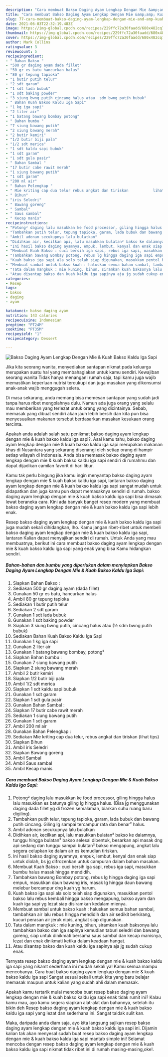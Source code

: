 ```yaml
---
description: "Cara membuat Bakso Daging Ayam Lengkap Dengan Mie &amp;amp; Kuah Bakso Kaldu Iga Sapi yang enak dan Mudah Dibuat"
title: "Cara membuat Bakso Daging Ayam Lengkap Dengan Mie &amp;amp; Kuah Bakso Kaldu Iga Sapi yang enak dan Mudah Dibuat"
slug: 77-cara-membuat-bakso-daging-ayam-lengkap-dengan-mie-and-amp-kuah-bakso-kaldu-iga-sapi-yang-enak-dan-mudah-dibuat
date: 2021-06-03T22:32:19.483Z
image: https://img-global.cpcdn.com/recipes/229ffc72a30faadd/680x482cq70/bakso-daging-ayam-lengkap-dengan-mie-kuah-bakso-kaldu-iga-sapi-foto-resep-utama.jpg
thumbnail: https://img-global.cpcdn.com/recipes/229ffc72a30faadd/680x482cq70/bakso-daging-ayam-lengkap-dengan-mie-kuah-bakso-kaldu-iga-sapi-foto-resep-utama.jpg
cover: https://img-global.cpcdn.com/recipes/229ffc72a30faadd/680x482cq70/bakso-daging-ayam-lengkap-dengan-mie-kuah-bakso-kaldu-iga-sapi-foto-resep-utama.jpg
author: Mark Collins
ratingvalue: 3
reviewcount: 5
recipeingredient:
- " Bahan Bakso "
- "500 gr daging ayam dada fillet"
- "50 gr es batu hancurkan halus"
- "80 gr tepung tapioka"
- "1 butir putih telur"
- "2 sdt garam"
- "1 sdt lada bubuk"
- "1 sdt baking powder"
- "3 siung bwng putih cincang halus atau  sdm bwng putih bubuk"
- " Bahan Kuah Bakso Kaldu Iga Sapi"
- "1 kg iga sapi"
- "2 liter air"
- "1 batang bawang bombay potong"
- " Bahan bumbu "
- "7 siung bawang putih"
- "2 siung bawang merah"
- "2 butir kemiri"
- "1/2 butir biji pala"
- "1/2 sdt merica"
- "1 sdt kaldu sapi bubuk"
- "1 sdt garam"
- "1 sdt gula pasir"
- " Bahan Sambal "
- "17 butir cabe rawit merah"
- "1 siung bawang putih"
- "1 sdt garam"
- "200 ml air"
- " Bahan Pelengkap "
- " Mie kriting cap dua telur rebus angkat dan tiriskan           lihat tips"
- " Bihun"
- "iris Seledri"
- " Bawang goreng"
- " Sambal"
- " Saus sambal"
- " Kecap manis"
recipeinstructions:
- "Potong² daging lalu masukkan ke food processor, giling hingga halus lalu masukkan es batunya giling lg hingga halus. (Bisa jg menggunakan daging dada fillet yg di frozen semalaman, biarkan suhu ruang baru digiling)."
- "Tambahkan putih telur, tepung tapioka, garam, lada bubuk dan bawang putih cincang. Giling lg sampai tercampur rata dan benar² halus."
- "Ambil adonan secukupnya lalu bulatkan"
- "Didihkan air, kecilkan api, lalu masukkan bulatan² bakso ke dalamnya, tunggu hingga bulatan² bakso selesai dibentuk, besarkan api masak dng api sedang dan tunggu sampai bulatan² bakso mengapung, angkat lalu segera celupkan ke dalam air es kemudian tiriskan."
- "Ini hasil bakso daging ayamnya, empuk, lembut, kenyal dan enak siap untuk diolah, bs jg difrozenkan untuk campuran dalam bahan masakan."
- "Membuat Kuah Bakso : cuci bersih iga sapi, rebus iga sapi, masukkan bumbu halus masak hingga mendidih."
- "Tambahkan bawang Bombay potong, rebus lg hingga daging iga sapi empuk, masukkan daun bawang iris, masak lg hingga daun bawang melebur bercampur dng kuah yg harum."
- "Kuah bakso iga sapi ala solo telah siap digunakan, masukkan pentol bakso lalu rebus kembali hingga bakso mengapung, bakso ayam dan kuah iga sapi yg lezat siap disiramkan kedalam mienya."
- "Membuat sambal untuk bakso kuah : haluskan semua bahan sambal, tambahkan air lalu rebus hingga mendidih dan air sedikit berkirang, kucuri perasan air jeruk nipis, angkat siap digunakan."
- "Tata dalam mangkuk : mie kuning, bihun, siramkan kuah baksonya lalu tambahkan bakso dan iga sapinya kemudian taburi seledri dan bawang goreng, siap untuk dinikmati bersama saus sambal dan kecap manisnya, lezat dan enak dinikmati ketika dalam keadaan hangat."
- "Atau disantap bakso dan kuah kaldu iga sapinya aja jg sudah cukup enak."
categories:
- Resep
tags:
- bakso
- daging
- ayam

katakunci: bakso daging ayam 
nutrition: 143 calories
recipecuisine: Indonesian
preptime: "PT24M"
cooktime: "PT35M"
recipeyield: "1"
recipecategory: Dessert

---
```



![Bakso Daging Ayam Lengkap Dengan Mie &amp; Kuah Bakso Kaldu Iga Sapi](https://img-global.cpcdn.com/recipes/229ffc72a30faadd/680x482cq70/bakso-daging-ayam-lengkap-dengan-mie-kuah-bakso-kaldu-iga-sapi-foto-resep-utama.jpg)

Jika kita seorang wanita, menyediakan santapan nikmat pada keluarga merupakan suatu hal yang membahagiakan untuk kamu sendiri. Kewajiban seorang  wanita Tidak hanya menangani rumah saja, tapi kamu juga wajib memastikan keperluan nutrisi tercukupi dan juga masakan yang dikonsumsi anak-anak wajib menggugah selera.

Di masa  sekarang, anda memang bisa memesan santapan yang sudah jadi tanpa harus ribet mengolahnya dulu. Namun ada juga orang yang selalu mau memberikan yang terlezat untuk orang yang dicintainya. Sebab, memasak yang dibuat sendiri akan jauh lebih bersih dan kita pun bisa menyesuaikan makanan tersebut berdasarkan masakan kesukaan orang tercinta. 



Apakah anda adalah salah satu penikmat bakso daging ayam lengkap dengan mie &amp; kuah bakso kaldu iga sapi?. Asal kamu tahu, bakso daging ayam lengkap dengan mie &amp; kuah bakso kaldu iga sapi merupakan makanan khas di Nusantara yang sekarang disenangi oleh setiap orang di hampir setiap wilayah di Indonesia. Anda bisa memasak bakso daging ayam lengkap dengan mie &amp; kuah bakso kaldu iga sapi sendiri di rumahmu dan dapat dijadikan camilan favorit di hari libur.

Kamu tak perlu bingung jika kamu ingin menyantap bakso daging ayam lengkap dengan mie &amp; kuah bakso kaldu iga sapi, lantaran bakso daging ayam lengkap dengan mie &amp; kuah bakso kaldu iga sapi sangat mudah untuk didapatkan dan juga kamu pun dapat memasaknya sendiri di rumah. bakso daging ayam lengkap dengan mie &amp; kuah bakso kaldu iga sapi bisa dimasak lewat beraneka cara. Kini ada banyak banget resep modern yang membuat bakso daging ayam lengkap dengan mie &amp; kuah bakso kaldu iga sapi lebih enak.

Resep bakso daging ayam lengkap dengan mie &amp; kuah bakso kaldu iga sapi juga mudah sekali dihidangkan, lho. Kamu jangan ribet-ribet untuk membeli bakso daging ayam lengkap dengan mie &amp; kuah bakso kaldu iga sapi, lantaran Kalian dapat menyajikan sendiri di rumah. Untuk Anda yang mau membuatnya, berikut ini cara membuat bakso daging ayam lengkap dengan mie &amp; kuah bakso kaldu iga sapi yang enak yang bisa Kamu hidangkan sendiri.

<!--inarticleads1-->

##### Bahan-bahan dan bumbu yang diperlukan dalam menyiapkan Bakso Daging Ayam Lengkap Dengan Mie &amp; Kuah Bakso Kaldu Iga Sapi:

1. Siapkan  Bahan Bakso :
1. Sediakan 500 gr daging ayam (dada fillet)
1. Gunakan 50 gr es batu, hancurkan halus
1. Ambil 80 gr tepung tapioka
1. Sediakan 1 butir putih telur
1. Sediakan 2 sdt garam
1. Gunakan 1 sdt lada bubuk
1. Gunakan 1 sdt baking powder
1. Siapkan 3 siung bwng putih, cincang halus atau (½ sdm bwng putih bubuk)
1. Sediakan  Bahan Kuah Bakso Kaldu Iga Sapi
1. Gunakan 1 kg iga sapi
1. Gunakan 2 liter air
1. Gunakan 1 batang bawang bombay, potong²
1. Siapkan  Bahan bumbu :
1. Gunakan 7 siung bawang putih
1. Siapkan 2 siung bawang merah
1. Ambil 2 butir kemiri
1. Siapkan 1/2 butir biji pala
1. Ambil 1/2 sdt merica
1. Siapkan 1 sdt kaldu sapi bubuk
1. Gunakan 1 sdt garam
1. Siapkan 1 sdt gula pasir
1. Gunakan  Bahan Sambal :
1. Siapkan 17 butir cabe rawit merah
1. Sediakan 1 siung bawang putih
1. Gunakan 1 sdt garam
1. Ambil 200 ml air
1. Gunakan  Bahan Pelengkap :
1. Sediakan  Mie kriting cap dua telur, rebus angkat dan tiriskan           (lihat tips)
1. Siapkan  Bihun
1. Ambil iris Seledri
1. Siapkan  Bawang goreng
1. Ambil  Sambal
1. Ambil  Saus sambal
1. Ambil  Kecap manis




<!--inarticleads2-->

##### Cara membuat Bakso Daging Ayam Lengkap Dengan Mie &amp; Kuah Bakso Kaldu Iga Sapi:

1. Potong² daging lalu masukkan ke food processor, giling hingga halus lalu masukkan es batunya giling lg hingga halus. (Bisa jg menggunakan daging dada fillet yg di frozen semalaman, biarkan suhu ruang baru digiling).
1. Tambahkan putih telur, tepung tapioka, garam, lada bubuk dan bawang putih cincang. Giling lg sampai tercampur rata dan benar² halus.
1. Ambil adonan secukupnya lalu bulatkan
1. Didihkan air, kecilkan api, lalu masukkan bulatan² bakso ke dalamnya, tunggu hingga bulatan² bakso selesai dibentuk, besarkan api masak dng api sedang dan tunggu sampai bulatan² bakso mengapung, angkat lalu segera celupkan ke dalam air es kemudian tiriskan.
1. Ini hasil bakso daging ayamnya, empuk, lembut, kenyal dan enak siap untuk diolah, bs jg difrozenkan untuk campuran dalam bahan masakan.
1. Membuat Kuah Bakso : cuci bersih iga sapi, rebus iga sapi, masukkan bumbu halus masak hingga mendidih.
1. Tambahkan bawang Bombay potong, rebus lg hingga daging iga sapi empuk, masukkan daun bawang iris, masak lg hingga daun bawang melebur bercampur dng kuah yg harum.
1. Kuah bakso iga sapi ala solo telah siap digunakan, masukkan pentol bakso lalu rebus kembali hingga bakso mengapung, bakso ayam dan kuah iga sapi yg lezat siap disiramkan kedalam mienya.
1. Membuat sambal untuk bakso kuah : haluskan semua bahan sambal, tambahkan air lalu rebus hingga mendidih dan air sedikit berkirang, kucuri perasan air jeruk nipis, angkat siap digunakan.
1. Tata dalam mangkuk : mie kuning, bihun, siramkan kuah baksonya lalu tambahkan bakso dan iga sapinya kemudian taburi seledri dan bawang goreng, siap untuk dinikmati bersama saus sambal dan kecap manisnya, lezat dan enak dinikmati ketika dalam keadaan hangat.
1. Atau disantap bakso dan kuah kaldu iga sapinya aja jg sudah cukup enak.




Ternyata resep bakso daging ayam lengkap dengan mie &amp; kuah bakso kaldu iga sapi yang nikamt sederhana ini mudah sekali ya! Kamu semua mampu mencobanya. Cara buat bakso daging ayam lengkap dengan mie &amp; kuah bakso kaldu iga sapi Sangat sesuai sekali untuk kita yang baru belajar memasak maupun untuk kalian yang sudah ahli dalam memasak.

Apakah kamu tertarik mulai mencoba buat resep bakso daging ayam lengkap dengan mie &amp; kuah bakso kaldu iga sapi enak tidak rumit ini? Kalau kamu mau, ayo kamu segera siapkan alat-alat dan bahannya, setelah itu bikin deh Resep bakso daging ayam lengkap dengan mie &amp; kuah bakso kaldu iga sapi yang lezat dan sederhana ini. Sangat taidak sulit kan. 

Maka, daripada anda diam saja, ayo kita langsung sajikan resep bakso daging ayam lengkap dengan mie &amp; kuah bakso kaldu iga sapi ini. Dijamin kalian tak akan menyesal sudah buat resep bakso daging ayam lengkap dengan mie &amp; kuah bakso kaldu iga sapi mantab simple ini! Selamat mencoba dengan resep bakso daging ayam lengkap dengan mie &amp; kuah bakso kaldu iga sapi nikmat tidak ribet ini di rumah masing-masing,oke!.

